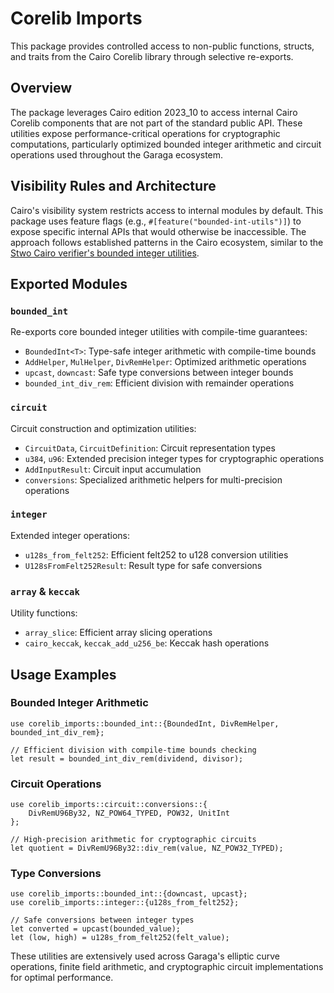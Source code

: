 # Corelib Imports

This package provides controlled access to non-public functions, structs, and traits from the Cairo Corelib library through selective re-exports.

## Overview

The package leverages Cairo edition 2023_10 to access internal Cairo Corelib components that are not part of the standard public API. These utilities expose performance-critical operations for cryptographic computations, particularly optimized bounded integer arithmetic and circuit operations used throughout the Garaga ecosystem.

## Visibility Rules and Architecture

Cairo's visibility system restricts access to internal modules by default. This package uses feature flags (e.g., `#[feature("bounded-int-utils")]`) to expose specific internal APIs that would otherwise be inaccessible. The approach follows established patterns in the Cairo ecosystem, similar to the [Stwo Cairo verifier's bounded integer utilities](https://github.com/starkware-libs/stwo-cairo/blob/a9cc98cc78f39e30a5aea71af7421a09f764df0a/stwo_cairo_verifier/crates/bounded_int/src/lib.cairo).

## Exported Modules

### `bounded_int`
Re-exports core bounded integer utilities with compile-time guarantees:
- `BoundedInt<T>`: Type-safe integer arithmetic with compile-time bounds
- `AddHelper`, `MulHelper`, `DivRemHelper`: Optimized arithmetic operations
- `upcast`, `downcast`: Safe type conversions between integer bounds
- `bounded_int_div_rem`: Efficient division with remainder operations

### `circuit`
Circuit construction and optimization utilities:
- `CircuitData`, `CircuitDefinition`: Circuit representation types
- `u384`, `u96`: Extended precision integer types for cryptographic operations
- `AddInputResult`: Circuit input accumulation
- `conversions`: Specialized arithmetic helpers for multi-precision operations

### `integer`
Extended integer operations:
- `u128s_from_felt252`: Efficient felt252 to u128 conversion utilities
- `U128sFromFelt252Result`: Result type for safe conversions

### `array` & `keccak`
Utility functions:
- `array_slice`: Efficient array slicing operations
- `cairo_keccak`, `keccak_add_u256_be`: Keccak hash operations

## Usage Examples

### Bounded Integer Arithmetic
```cairo
use corelib_imports::bounded_int::{BoundedInt, DivRemHelper, bounded_int_div_rem};

// Efficient division with compile-time bounds checking
let result = bounded_int_div_rem(dividend, divisor);
```

### Circuit Operations
```cairo
use corelib_imports::circuit::conversions::{
    DivRemU96By32, NZ_POW64_TYPED, POW32, UnitInt
};

// High-precision arithmetic for cryptographic circuits
let quotient = DivRemU96By32::div_rem(value, NZ_POW32_TYPED);
```

### Type Conversions
```cairo
use corelib_imports::bounded_int::{downcast, upcast};
use corelib_imports::integer::{u128s_from_felt252};

// Safe conversions between integer types
let converted = upcast(bounded_value);
let (low, high) = u128s_from_felt252(felt_value);
```

These utilities are extensively used across Garaga's elliptic curve operations, finite field arithmetic, and cryptographic circuit implementations for optimal performance.
